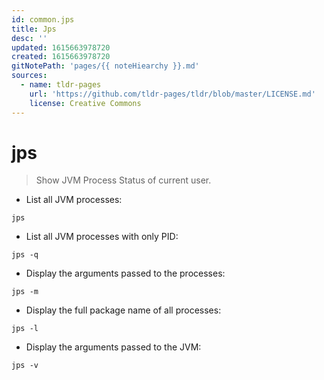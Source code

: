 ```yaml
---
id: common.jps
title: Jps
desc: ''
updated: 1615663978720
created: 1615663978720
gitNotePath: 'pages/{{ noteHiearchy }}.md'
sources:
  - name: tldr-pages
    url: 'https://github.com/tldr-pages/tldr/blob/master/LICENSE.md'
    license: Creative Commons
---
```

# jps

> Show JVM Process Status of current user.

- List all JVM processes:

`jps`

- List all JVM processes with only PID:

`jps -q`

- Display the arguments passed to the processes:

`jps -m`

- Display the full package name of all processes:

`jps -l`

- Display the arguments passed to the JVM:

`jps -v`

